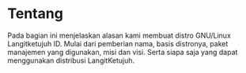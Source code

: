 # Tentang

Pada bagian ini menjelaskan alasan kami membuat distro GNU/Linux Langitketujuh ID. Mulai dari pemberian nama, basis distronya, paket manajemen yang digunakan, misi dan visi. Serta siapa saja yang dapat menggunakan distribusi LangitKetujuh.
